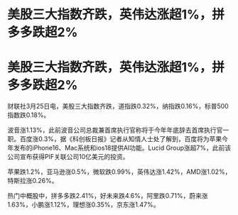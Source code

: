 # 美股三大指数齐跌，英伟达涨超1%，拼多多跌超2%

# 美股三大指数齐跌，英伟达涨超1%，拼多多跌超2%

财联社3月25日电，美股三大指数齐跌，道指跌0.32%，纳指跌0.16%，标普500指数跌0.18%。

波音涨1.13%，此前波音公司总裁兼首席执行官称将于今年年底辞去首席执行官一职。百度涨0.3%，据《科创板日报》记者从知情人士处了解到，百度将为苹果今年发布的iPhone16、Mac系统和ios18提供AI功能。Lucid
Group涨超7%，此前该公司宣布获得PIF关联公司10亿美元的投资。

苹果跌1.2%，亚马逊涨0.5%，微软跌0.99%，英伟达涨1.42%，AMD涨1.02%，特斯拉涨0.26%。

热门中概股中，拼多多跌2.41%，好未来跌4.6%，阿里跌0.71%，蔚来涨1.63%，小鹏涨1.12%，理想涨0.35%，京东涨1.47%。

